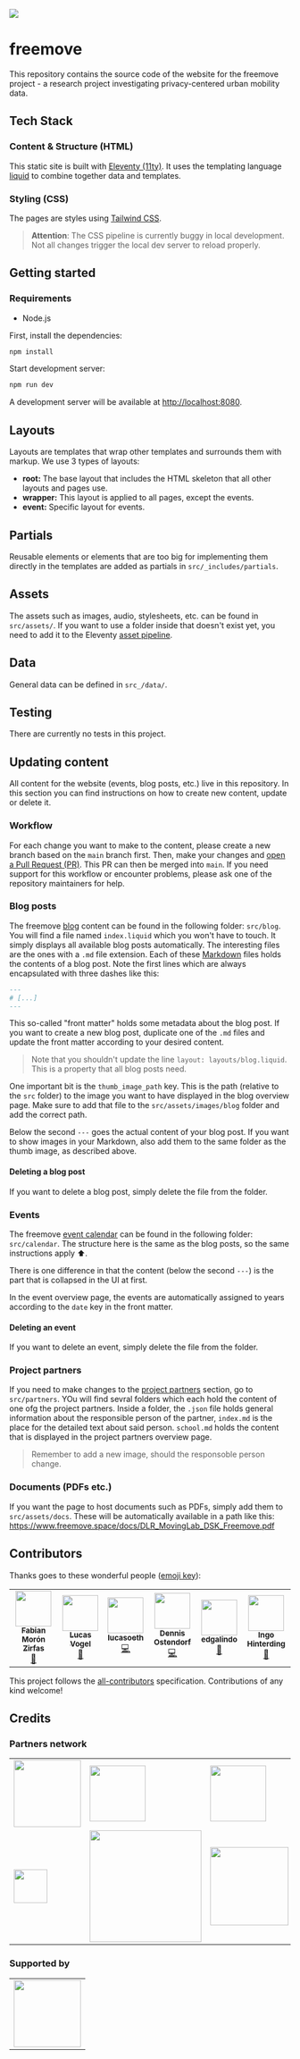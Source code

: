 ![](https://img.shields.io/badge/Built%20with%20%E2%9D%A4%EF%B8%8F-at%20Technologiestiftung%20Berlin-blue)

# freemove

This repository contains the source code of the website for the freemove project - a research project investigating privacy-centered urban mobility data.

## Tech Stack

### Content & Structure (HTML)

This static site is built with [Eleventy (11ty)](https://www.11ty.dev/docs/). It uses the templating language [liquid](https://liquidjs.com/index.html) to combine together data and templates.

### Styling (CSS)

The pages are styles using [Tailwind CSS](https://tailwindcss.com).

> **Attention**: The CSS pipeline is currently buggy in local development. Not all changes trigger the local dev server to reload properly.

## Getting started

### Requirements

- Node.js

First, install the dependencies:

```bash
npm install
```

Start development server:

```bash
npm run dev
```

A development server will be available at [http://localhost:8080](http://localhost:8080).

## Layouts

Layouts are templates that wrap other templates and surrounds them with markup. We use 3 types of layouts:

- **root:** The base layout that includes the HTML skeleton that all other layouts and pages use.
- **wrapper:** This layout is applied to all pages, except the events.
- **event:** Specific layout for events.

## Partials

Reusable elements or elements that are too big for implementing them directly in the templates are added as partials in `src/_includes/partials`.

## Assets

The assets such as images, audio, stylesheets, etc. can be found in `src/assets/`. If you want to use a folder inside that doesn't exist yet, you need to add it to the Eleventy [asset pipeline](https://www.11ty.dev/docs/copy/).

## Data

General data can be defined in `src_/data/`.

## Testing

There are currently no tests in this project.

## Updating content

All content for the website (events, blog posts, etc.) live in this repository. In this section you can find instructions on how to create new content, update or delete it.

### Workflow

For each change you want to make to the content, please create a new branch based on the `main` branch first. Then, make your changes and [open a Pull Request (PR)](https://docs.github.com/en/pull-requests/collaborating-with-pull-requests/proposing-changes-to-your-work-with-pull-requests/creating-a-pull-request). This PR can then be merged into `main`. If you need support for this workflow or encounter problems, please ask one of the repository maintainers for help.

### Blog posts

The freemove [blog](https://www.freemove.space/blog/) content can be found in the following folder: `src/blog`. You will find a file named `index.liquid` which you won't have to touch. It simply displays all available blog posts automatically. The interesting files are the ones with a `.md` file extension. Each of these [Markdown](https://en.wikipedia.org/wiki/Markdown) files holds the contents of a blog post. Note the first lines which are always encapsulated with three dashes like this:

```md
---
# [...]
---
```

This so-called "front matter" holds some metadata about the blog post. If you want to create a new blog post, duplicate one of the `.md` files and update the front matter according to your desired content.

> Note that you shouldn't update the line `layout: layouts/blog.liquid`. This is a property that all blog posts need.

One important bit is the `thumb_image_path` key. This is the path (relative to the `src` folder) to the image you want to have displayed in the blog overview page. Make sure to add that file to the `src/assets/images/blog` folder and add the correct path.

Below the second `---` goes the actual content of your blog post. If you want to show images in your Markdown, also add them to the same folder as the thumb image, as described above.

#### Deleting a blog post

If you want to delete a blog post, simply delete the file from the folder.

### Events

The freemove [event calendar](https://www.freemove.space/calendar/) can be found in the following folder: `src/calendar`. The structure here is the same as the blog posts, so the same instructions apply ⬆️.

There is one difference in that the content (below the second `---`) is the part that is collapsed in the UI at first.

In the event overview page, the events are automatically assigned to years according to the `date` key in the front matter.

#### Deleting an event

If you want to delete an event, simply delete the file from the folder.

### Project partners

If you need to make changes to the [project partners](https://www.freemove.space/partners/) section, go to `src/partners`. YOu will find sevral folders which each hold the content of one ofg the project partners. Inside a folder, the `.json` file holds general information about the responsible person of the partner, `index.md` is the place for the detailed text about said person. `school.md` holds the content that is displayed in the project partners overview page.

> Remember to add a new image, should the responsoble person change.

### Documents (PDFs etc.)

If you want the page to host documents such as PDFs, simply add them to `src/assets/docs`. These will be automatically available in a path like this: https://www.freemove.space/docs/DLR_MovingLab_DSK_Freemove.pdf

## Contributors

Thanks goes to these wonderful people ([emoji key](https://allcontributors.org/docs/en/emoji-key)):

<!-- ALL-CONTRIBUTORS-LIST:START - Do not remove or modify this section -->
<!-- prettier-ignore-start -->
<!-- markdownlint-disable -->
<table>
  <tr>
    <td align="center"><a href="https://fabianmoronzirfas.me/"><img src="https://avatars.githubusercontent.com/u/315106?v=4?s=64" width="64px;" alt=""/><br /><sub><b>Fabian Morón Zirfas</b></sub></a><br /><a href="https://github.com/technologiestiftung/CityLAB Slides/commits?author=ff6347" title="Documentation">📖</a></td>
    <td align="center"><a href="https://vogelino.com/"><img src="https://avatars.githubusercontent.com/u/2759340?v=4?s=64" width="64px;" alt=""/><br /><sub><b>Lucas Vogel</b></sub></a><br /><a href="https://github.com/technologiestiftung/CityLAB Slides/commits?author=vogelino" title="Documentation">📖</a></td>
    <td align="center"><a href="https://github.com/lucasoeth"><img src="https://avatars.githubusercontent.com/u/43838158?v=4?s=64" width="64px;" alt=""/><br /><sub><b>lucasoeth</b></sub></a><br /><a href="https://github.com/technologiestiftung/CityLAB Slides/commits?author=lucasoeth" title="Code">💻</a></td>
    <td align="center"><a href="https://github.com/dnsos"><img src="https://avatars.githubusercontent.com/u/15640196?v=4?s=64" width="64px;" alt=""/><br /><sub><b>Dennis Ostendorf</b></sub></a><br /><a href="https://github.com/technologiestiftung/CityLAB Slides/commits?author=dnsos" title="Code">💻</a></td>
    <td align="center"><a href="https://www.technologiestiftung-berlin.de/de/startseite/"><img src="https://avatars.githubusercontent.com/u/15638947?v=4?s=64" width="64px;" alt=""/><br /><sub><b>edgalindo</b></sub></a><br /><a href="#design-edgalindo" title="Design">🎨</a></td>
    <td align="center"><a href="http://www.awsm.de/"><img src="https://avatars.githubusercontent.com/u/434355?v=4?s=64" width="64px;" alt=""/><br /><sub><b>Ingo Hinterding</b></sub></a><br /><a href="#projectManagement-Esshahn" title="Project Management">📆</a></td>
  </tr>
</table>

<!-- markdownlint-restore -->
<!-- prettier-ignore-end -->

<!-- ALL-CONTRIBUTORS-LIST:END -->

This project follows the [all-contributors](https://github.com/all-contributors/all-contributors) specification. Contributions of any kind welcome!

## Credits

### Partners network

<table>
  <tr>
    <td>
      <img width="120" src="https://logos.citylab-berlin.org/logo-technologiestiftung-berlin-en.svg" />
    </td>
    <td>
      <img width="100" src="https://logos.citylab-berlin.org/logo-tu-berlin.svg" />
    </td>
    <td>
      <img width="100" src="https://logos.citylab-berlin.org/logo-htw-berlin.jpg" />
    </td>
  </tr>
  <tr>
    <td>
      <img width="60" src="https://logos.citylab-berlin.org/logo-dir-berlin.svg" />
    </td>
    <td>
      <img width="200" src="https://logos.citylab-berlin.org/logo-udk-berlin.svg" />
    </td>
    <td>
      <img width="140" src="https://logos.citylab-berlin.org/logo-fub-berlin.svg" />
    </td>
  </tr>
</table>

### Supported by

<table>
  <tr>
    <td>
      <a src="https://www.bmbf.de/bmbf/en/home/home_node.html">
        <img width="120" src="https://logos.citylab-berlin.org/logo-bbf.svg" />
      </a>
    </td>
  </tr>
</table>
